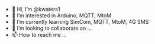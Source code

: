 - 👋 Hi, I’m @kwaters1
- 👀 I’m interested in Arduino, MQTT, MtoM
- 🌱 I’m currently learning SimCom, MQTT, MtoM, 4G SMS
- 💞️ I’m looking to collaborate on ...
- 📫 How to reach me ...

<!---
kwaters1/kwaters1 is a ✨ special ✨ repository because its `README.md` (this file) appears on your GitHub profile.
You can click the Preview link to take a look at your changes.
--->
